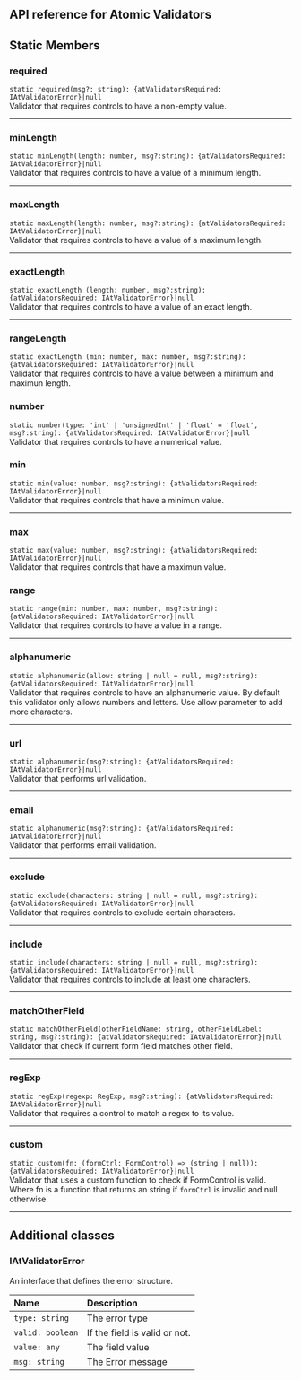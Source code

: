 ## API reference for Atomic Validators

## Static Members

### required
`static required(msg?: string): {atValidatorsRequired: IAtValidatorError}|null`<br>
Validator that requires controls to have a non-empty value.

---

### minLength
`static minLength(length: number, msg?:string): {atValidatorsRequired: IAtValidatorError}|null`<br>
Validator that requires controls to have a value of a minimum length.

---

### maxLength
`static maxLength(length: number, msg?:string): {atValidatorsRequired: IAtValidatorError}|null`<br>
Validator that requires controls to have a value of a maximum length.

---

### exactLength
`static exactLength (length: number, msg?:string): {atValidatorsRequired: IAtValidatorError}|null`<br>
Validator that requires controls to have a value of an exact length.

---

### rangeLength
`static exactLength (min: number, max: number, msg?:string): {atValidatorsRequired: IAtValidatorError}|null`<br>
Validator that requires controls to have a value between a minimum and maximun length.

### number
`static number(type: 'int' | 'unsignedInt' | 'float' = 'float', msg?:string): {atValidatorsRequired: IAtValidatorError}|null`<br>
Validator that requires controls to have a numerical value.

### min
`static min(value: number, msg?:string): {atValidatorsRequired: IAtValidatorError}|null`<br>
Validator that requires controls that have a minimun value.

---

### max
`static max(value: number, msg?:string): {atValidatorsRequired: IAtValidatorError}|null`<br>
Validator that requires controls that have a maximun value.

### range
`static range(min: number, max: number, msg?:string): {atValidatorsRequired: IAtValidatorError}|null`<br>
Validator that requires controls to have a value in a range.

---

### alphanumeric
`static alphanumeric(allow: string | null = null, msg?:string): {atValidatorsRequired: IAtValidatorError}|null`<br>
Validator that requires controls to have an alphanumeric value. By default this validator only allows numbers and 
letters. Use allow parameter to add more characters.

---

### url
`static alphanumeric(msg?:string): {atValidatorsRequired: IAtValidatorError}|null`<br>
Validator that performs url validation.

---

### email
`static alphanumeric(msg?:string): {atValidatorsRequired: IAtValidatorError}|null`<br>
Validator that performs email validation.

---

### exclude
`static exclude(characters: string | null = null, msg?:string): {atValidatorsRequired: IAtValidatorError}|null`<br>
Validator that requires controls to exclude certain characters.

---

### include
`static include(characters: string | null = null, msg?:string): {atValidatorsRequired: IAtValidatorError}|null`<br>
Validator that requires controls to include at least one characters.

---

### matchOtherField
`static matchOtherField(otherFieldName: string, otherFieldLabel: string, msg?:string): {atValidatorsRequired: IAtValidatorError}|null`<br>
Validator that check if current form field matches other field.

---

### regExp
`static regExp(regexp: RegExp, msg?:string): {atValidatorsRequired: IAtValidatorError}|null`<br>
Validator that requires a control to match a regex to its value.

---

### custom
`static custom(fn: (formCtrl: FormControl) => (string | null)): {atValidatorsRequired: IAtValidatorError}|null`<br>
Validator that uses a custom function to check if FormControl is valid. Where fn is a function that returns an string 
if `formCtrl` is invalid and null otherwise.

---

## Additional classes

### IAtValidatorError
An interface that defines the error structure.

| Name             | Description                   |
| :--------------- | :---------------------------- |
| `type: string`   | The error type                |
| `valid: boolean` | If the field is valid or not. |
| `value: any`     | The field value               |
| `msg: string`    | The Error message             |